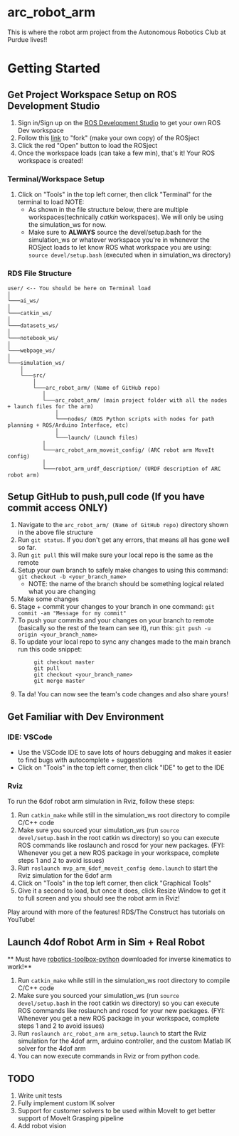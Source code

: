 # arc_robot_arm
This is where the robot arm project from the Autonomous Robotics Club at Purdue lives!!

# Getting Started

## Get Project Workspace Setup on ROS Development Studio

1. Sign in/Sign up on the [ROS Development Studio](https://rds.theconstructsim.com/) to get your own ROS Dev workspace
2. Follow this [link](https://app.theconstructsim.com/#/Rosject/355835) to "fork" (make your own copy) of the ROSject
3. Click the red "Open" button to load the ROSject
4. Once the workspace loads (can take a few min), that's it! Your ROS workspace is created!

### Terminal/Workspace Setup

1. Click on "Tools" in the top left corner, then click "Terminal" for the terminal to load
 NOTE:
    - As shown in the file structure below, there are multiple workspaces(technically _catkin_ workspaces). We will only be using the simulation_ws for now.
    - Make sure to **ALWAYS** source the devel/setup.bash for the simulation_ws or whatever workspace you're in whenever the ROSject loads to let know ROS what           workspace you are using: `source devel/setup.bash` (executed when in simulation_ws directory)

### RDS File Structure
```
user/ <-- You should be here on Terminal load
│
└───ai_ws/
│
└───catkin_ws/
│
└───datasets_ws/
│
└───notebook_ws/
│
└───webpage_ws/
│
└───simulation_ws/
    │
    └───src/
        │
        └───arc_robot_arm/ (Name of GitHub repo)
           │
           └───arc_robot_arm/ (main project folder with all the nodes + launch files for the arm)
               │
               └───nodes/ (ROS Python scripts with nodes for path planning + ROS/Arduino Interface, etc)
               │
               └───launch/ (Launch files)
           │
           └───arc_robot_arm_moveit_config/ (ARC robot arm MoveIt config)
           │
           └───robot_arm_urdf_description/ (URDF description of ARC robot arm)
```
## Setup GitHub to push,pull code (If you have commit access ONLY)
1. Navigate to the `arc_robot_arm/ (Name of GitHub repo)` directory shown in the above file structure
2. Run `git status`. If you don't get any errors, that means all has gone well so far.
3. Run `git pull` this will make sure your local repo is the same as the remote
3. Setup your own branch to safely make changes to using this command: `git checkout -b <your_branch_name>`
    - NOTE: the name of the branch should be something logical related what you are changing
4. Make some changes
5. Stage + commit your changes to your branch in one command: `git commit -am "Message for my commit"`
6. To push your commits and your changes on your branch to remote (basically so the rest of the team can see it), 
   run this: `git push -u origin <your_branch_name>`
7. To update your local repo to sync any changes made to the main branch run this code snippet:
   ```
        git checkout master
        git pull
        git checkout <your_branch_name>
        git merge master
   ```
8. Ta da! You can now see the team's code changes and also share yours! 

## Get Familiar with Dev Environment

### IDE: VSCode

- Use the VSCode IDE to save lots of hours debugging and makes it easier to find bugs with autocomplete + suggestions
- Click on "Tools" in the top left corner, then click "IDE" to get to the IDE

### Rviz

To run the 6dof robot arm simulation in Rviz, follow these steps:
1. Run `catkin_make` while still in the simulation_ws root directory to compile C/C++ code
2. Make sure you sourced your simulation_ws (run `source devel/setup.bash` in the root catkin ws directory) so you can execute ROS commands like roslaunch and roscd for your new packages. (FYI: Whenever you get a new ROS package in your workspace, complete steps 1 and 2 to avoid issues)
3. Run `roslaunch mvp_arm_6dof_moveit_config demo.launch` to start the Rviz simulation for the 6dof arm
4. Click on "Tools" in the top left corner, then click "Graphical Tools"
5. Give it a second to load, but once it does, click Resize Window to get it to full screen and you should see the robot arm in Rviz!

Play around with more of the features! RDS/The Construct has tutorials on YouTube!

## Launch 4dof Robot Arm in Sim + Real Robot
** Must have [robotics-toolbox-python](https://github.com/petercorke/robotics-toolbox-python) downloaded for inverse kinematics to work!**

1. Run `catkin_make` while still in the simulation_ws root directory to compile C/C++ code
2. Make sure you sourced your simulation_ws (run `source devel/setup.bash` in the root catkin ws directory) so you can execute ROS commands like roslaunch and roscd for your new packages. (FYI: Whenever you get a new ROS package in your workspace, complete steps 1 and 2 to avoid issues)
3. Run `roslaunch arc_robot_arm arm_setup.launch` to start the Rviz simulation for the 4dof arm, arduino controller, and the custom Matlab IK solver for the 4dof arm
4. You can now execute commands in Rviz or from python code.

## TODO
1. Write unit tests
2. Fully implement custom IK solver
3. Support for customer solvers to be used within MoveIt to get better support of MoveIt Grasping pipeline
4. Add robot vision
